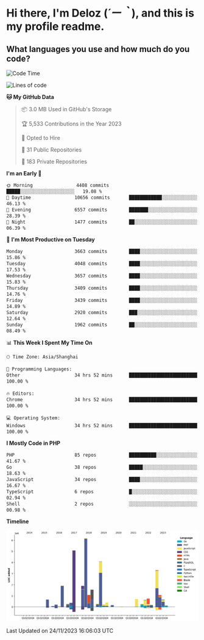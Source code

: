 # **Hi there, I'm Deloz (*´ー｀*), and this is my profile readme.**

## **What languages you use and how much do you code?**

<!--START_SECTION:waka-->
![Code Time](http://img.shields.io/badge/Code%20Time-2%2C839%20hrs%2058%20mins-blue)

![Lines of code](https://img.shields.io/badge/From%20Hello%20World%20I%27ve%20Written-32.1%20million%20lines%20of%20code-blue)

**🐱 My GitHub Data** 

> 📦 3.0 MB Used in GitHub's Storage 
 > 
> 🏆 5,533 Contributions in the Year 2023
 > 
> 💼 Opted to Hire
 > 
> 📜 31 Public Repositories 
 > 
> 🔑 183 Private Repositories 
 > 
**I'm an Early 🐤** 

```text
🌞 Morning                4408 commits        █████░░░░░░░░░░░░░░░░░░░░   19.08 % 
🌆 Daytime                10656 commits       ████████████░░░░░░░░░░░░░   46.13 % 
🌃 Evening                6557 commits        ███████░░░░░░░░░░░░░░░░░░   28.39 % 
🌙 Night                  1477 commits        ██░░░░░░░░░░░░░░░░░░░░░░░   06.39 % 
```
📅 **I'm Most Productive on Tuesday** 

```text
Monday                   3663 commits        ████░░░░░░░░░░░░░░░░░░░░░   15.86 % 
Tuesday                  4048 commits        ████░░░░░░░░░░░░░░░░░░░░░   17.53 % 
Wednesday                3657 commits        ████░░░░░░░░░░░░░░░░░░░░░   15.83 % 
Thursday                 3409 commits        ████░░░░░░░░░░░░░░░░░░░░░   14.76 % 
Friday                   3439 commits        ████░░░░░░░░░░░░░░░░░░░░░   14.89 % 
Saturday                 2920 commits        ███░░░░░░░░░░░░░░░░░░░░░░   12.64 % 
Sunday                   1962 commits        ██░░░░░░░░░░░░░░░░░░░░░░░   08.49 % 
```


📊 **This Week I Spent My Time On** 

```text
🕑︎ Time Zone: Asia/Shanghai

💬 Programming Languages: 
Other                    34 hrs 52 mins      █████████████████████████   100.00 % 

🔥 Editors: 
Chrome                   34 hrs 52 mins      █████████████████████████   100.00 % 

💻 Operating System: 
Windows                  34 hrs 52 mins      █████████████████████████   100.00 % 
```

**I Mostly Code in PHP** 

```text
PHP                      85 repos            ██████████░░░░░░░░░░░░░░░   41.67 % 
Go                       38 repos            █████░░░░░░░░░░░░░░░░░░░░   18.63 % 
JavaScript               34 repos            ████░░░░░░░░░░░░░░░░░░░░░   16.67 % 
TypeScript               6 repos             █░░░░░░░░░░░░░░░░░░░░░░░░   02.94 % 
Shell                    2 repos             ░░░░░░░░░░░░░░░░░░░░░░░░░   00.98 % 
```



**Timeline**

![Lines of Code chart](https://raw.githubusercontent.com/deloz/deloz/main/assets/bar_graph.png)


 Last Updated on 24/11/2023 16:06:03 UTC
<!--END_SECTION:waka-->

